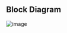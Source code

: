 ## Block Diagram

![image](https://user-images.githubusercontent.com/101305374/168223794-b7b7f04b-01ae-4c53-b35e-f024a3c17c21.png)

